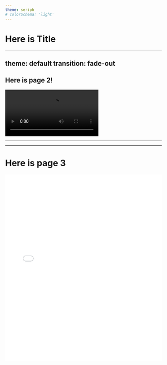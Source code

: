 ```yaml
---
theme: seriph
# colorSchema: 'light'
---
```


# Here is Title


---
theme: default
transition: fade-out
---

## Here is page 2!

<video controls style="max-width: 100%;">
  <source src="/videodemo.mp4" type="video/mp4">
</video>

---
---

# Here is page 3
<iframe src="/.html" style="width: 100%; height: 600px; border: none;"></iframe>